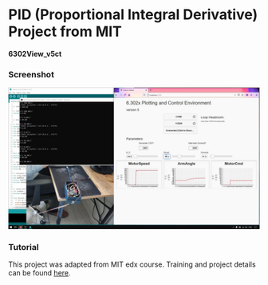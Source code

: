 # PID (Proportional Integral Derivative) Project from MIT

**6302View_v5ct**

### Screenshot
![PID Project](https://raw.githubusercontent.com/myoluk/Digital-Control-Systems/main/MIT-PID-Project/ScreenShots/mit-pid-project.jpg)

### Tutorial
This project was adapted from MIT edx course. Training and project details can be found [here](https://learning.edx.org/course/course-v1:MITx+6.302.0x+2T2016).

